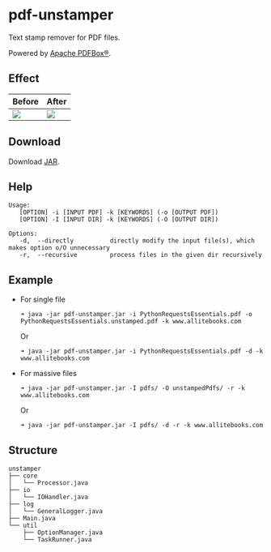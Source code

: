 # pdf-unstamper
Text stamp remover for PDF files.

Powered by [Apache PDFBox®](https://pdfbox.apache.org/).

## Effect
<table>
<thead>
<tr>
<th>Before</th>
<th>After</th>
</tr>
</thead>
<tbody>
<tr>
<td><img src="https://github.com/hwding/pdf-unstamper/blob/master/art/before.png"></td>
<td><img src="https://github.com/hwding/pdf-unstamper/blob/master/art/after.png"></td>
</tr>
</tbody>
</table>

## Download
Download [JAR](https://github.com/hwding/pdf-unstamper/releases).

## Help
```
Usage: 
   [OPTION] -i [INPUT PDF] -k [KEYWORDS] (-o [OUTPUT PDF])
   [OPTION] -I [INPUT DIR] -k [KEYWORDS] (-O [OUTPUT DIR])

Options:
   -d,  --directly          directly modify the input file(s), which makes option o/O unnecessary
   -r,  --recursive         process files in the given dir recursively
```

## Example
- For single file

  ```
  ➜ java -jar pdf-unstamper.jar -i PythonRequestsEssentials.pdf -o PythonRequestsEssentials.unstamped.pdf -k www.allitebooks.com
  ```
  Or
  ```
  ➜ java -jar pdf-unstamper.jar -i PythonRequestsEssentials.pdf -d -k www.allitebooks.com
  ```
- For massive files

  ```
  ➜ java -jar pdf-unstamper.jar -I pdfs/ -O unstampedPdfs/ -r -k www.allitebooks.com
  ```
  Or
  ```
  ➜ java -jar pdf-unstamper.jar -I pdfs/ -d -r -k www.allitebooks.com
  ```
  
## Structure
```
unstamper
├── core
│   └── Processor.java
├── io
│   └── IOHandler.java
├── log
│   └── GeneralLogger.java
├── Main.java
└── util
    ├── OptionManager.java
    └── TaskRunner.java
```
